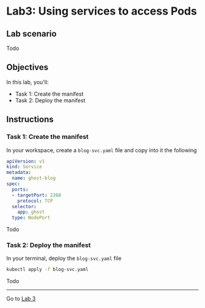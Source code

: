 # Lab3: Using services to access Pods

## Lab scenario

Todo

## Objectives

In this lab, you'll:

- Task 1: Create the manifest
- Task 2: Deploy the manifest

## Instructions

### Task 1: Create the manifest

In your workspace, create a `blog-svc.yaml` file and copy into it the following 

```yaml
apiVersion: v1
kind: Service
metadata:
  name: ghost-blog
spec:
  ports:
  - targetPort: 2368
    protocol: TCP
  selector:
    app: ghost
  type: NodePort
```

Todo

### Task 2: Deploy the manifest

In your terminal, deploy the `blog-svc.yaml` file

```sh
kubectl apply -f blog-svc.yaml
```

Todo

---
Go to [Lab 3](./lab3.md)